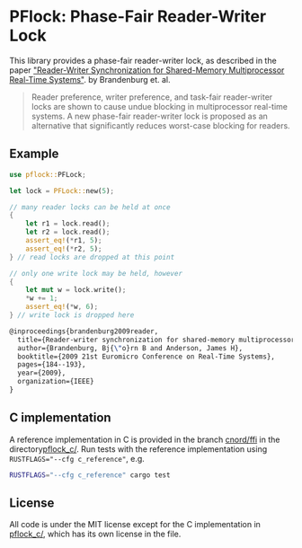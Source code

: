 # PFlock: Phase-Fair Reader-Writer Lock

This library provides a phase-fair reader-writer lock, as described in the
paper ["Reader-Writer Synchronization for Shared-Memory Multiprocessor
Real-Time Systems"][paper]. by Brandenburg et. al.

> Reader preference, writer preference, and task-fair reader-writer locks are
> shown to cause undue blocking in multiprocessor real-time systems. A new
> phase-fair reader-writer lock is proposed as an alternative that
> significantly reduces worst-case blocking for readers.

## Example

```rust
use pflock::PFLock;

let lock = PFLock::new(5);

// many reader locks can be held at once
{
    let r1 = lock.read();
    let r2 = lock.read();
    assert_eq!(*r1, 5);
    assert_eq!(*r2, 5);
} // read locks are dropped at this point

// only one write lock may be held, however
{
    let mut w = lock.write();
    *w += 1;
    assert_eq!(*w, 6);
} // write lock is dropped here
```

```latex
@inproceedings{brandenburg2009reader,
  title={Reader-writer synchronization for shared-memory multiprocessor real-time systems},
  author={Brandenburg, Bj{\"o}rn B and Anderson, James H},
  booktitle={2009 21st Euromicro Conference on Real-Time Systems},
  pages={184--193},
  year={2009},
  organization={IEEE}
}
```

## C implementation

A reference implementation in C is provided in the branch [cnord/ffi](https://github.com/cmnord/pflock/tree/cnord/ffi) in the directory[pflock_c/](https://github.com/cmnord/pflock/tree/cnord/ffi/pflock_c). Run tests with the reference implementation using `RUSTFLAGS="--cfg c_reference"`, e.g.

```bash
RUSTFLAGS="--cfg c_reference" cargo test
```

## License

All code is under the MIT license except for the C implementation in
[pflock_c/](https://github.com/cmnord/pflock/tree/cnord/ffi/pflock_c), which has its own license in the file.

[paper]: https://www.cs.unc.edu/~anderson/papers/ecrts09b.pdf

